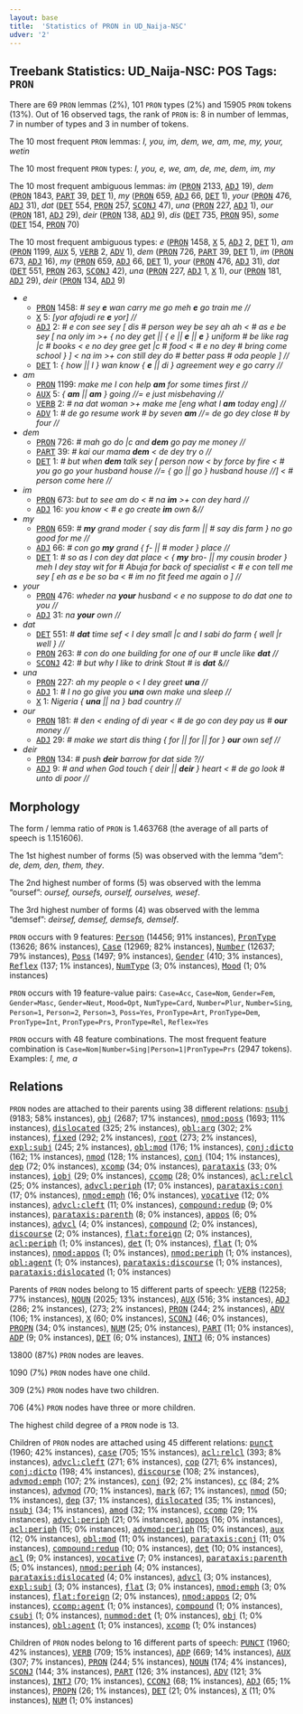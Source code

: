 ```yaml
---
layout: base
title:  'Statistics of PRON in UD_Naija-NSC'
udver: '2'
---
```


## Treebank Statistics: UD_Naija-NSC: POS Tags: `PRON`

There are 69 `PRON` lemmas (2%), 101 `PRON` types (2%) and 15905 `PRON` tokens (13%).
Out of 16 observed tags, the rank of `PRON` is: 8 in number of lemmas, 7 in number of types and 3 in number of tokens.

The 10 most frequent `PRON` lemmas: <em>I, you, im, dem, we, am, me, my, your, wetin</em>

The 10 most frequent `PRON` types:  <em>I, you, e, we, am, de, me, dem, im, my</em>

The 10 most frequent ambiguous lemmas: <em>im</em> (<tt><a href="pcm_nsc-pos-PRON.html">PRON</a></tt> 2133, <tt><a href="pcm_nsc-pos-ADJ.html">ADJ</a></tt> 19), <em>dem</em> (<tt><a href="pcm_nsc-pos-PRON.html">PRON</a></tt> 1843, <tt><a href="pcm_nsc-pos-PART.html">PART</a></tt> 39, <tt><a href="pcm_nsc-pos-DET.html">DET</a></tt> 1), <em>my</em> (<tt><a href="pcm_nsc-pos-PRON.html">PRON</a></tt> 659, <tt><a href="pcm_nsc-pos-ADJ.html">ADJ</a></tt> 66, <tt><a href="pcm_nsc-pos-DET.html">DET</a></tt> 1), <em>your</em> (<tt><a href="pcm_nsc-pos-PRON.html">PRON</a></tt> 476, <tt><a href="pcm_nsc-pos-ADJ.html">ADJ</a></tt> 31), <em>dat</em> (<tt><a href="pcm_nsc-pos-DET.html">DET</a></tt> 554, <tt><a href="pcm_nsc-pos-PRON.html">PRON</a></tt> 257, <tt><a href="pcm_nsc-pos-SCONJ.html">SCONJ</a></tt> 47), <em>una</em> (<tt><a href="pcm_nsc-pos-PRON.html">PRON</a></tt> 227, <tt><a href="pcm_nsc-pos-ADJ.html">ADJ</a></tt> 1), <em>our</em> (<tt><a href="pcm_nsc-pos-PRON.html">PRON</a></tt> 181, <tt><a href="pcm_nsc-pos-ADJ.html">ADJ</a></tt> 29), <em>deir</em> (<tt><a href="pcm_nsc-pos-PRON.html">PRON</a></tt> 138, <tt><a href="pcm_nsc-pos-ADJ.html">ADJ</a></tt> 9), <em>dis</em> (<tt><a href="pcm_nsc-pos-DET.html">DET</a></tt> 735, <tt><a href="pcm_nsc-pos-PRON.html">PRON</a></tt> 95), <em>some</em> (<tt><a href="pcm_nsc-pos-DET.html">DET</a></tt> 154, <tt><a href="pcm_nsc-pos-PRON.html">PRON</a></tt> 70)

The 10 most frequent ambiguous types:  <em>e</em> (<tt><a href="pcm_nsc-pos-PRON.html">PRON</a></tt> 1458, <tt><a href="pcm_nsc-pos-X.html">X</a></tt> 5, <tt><a href="pcm_nsc-pos-ADJ.html">ADJ</a></tt> 2, <tt><a href="pcm_nsc-pos-DET.html">DET</a></tt> 1), <em>am</em> (<tt><a href="pcm_nsc-pos-PRON.html">PRON</a></tt> 1199, <tt><a href="pcm_nsc-pos-AUX.html">AUX</a></tt> 5, <tt><a href="pcm_nsc-pos-VERB.html">VERB</a></tt> 2, <tt><a href="pcm_nsc-pos-ADV.html">ADV</a></tt> 1), <em>dem</em> (<tt><a href="pcm_nsc-pos-PRON.html">PRON</a></tt> 726, <tt><a href="pcm_nsc-pos-PART.html">PART</a></tt> 39, <tt><a href="pcm_nsc-pos-DET.html">DET</a></tt> 1), <em>im</em> (<tt><a href="pcm_nsc-pos-PRON.html">PRON</a></tt> 673, <tt><a href="pcm_nsc-pos-ADJ.html">ADJ</a></tt> 16), <em>my</em> (<tt><a href="pcm_nsc-pos-PRON.html">PRON</a></tt> 659, <tt><a href="pcm_nsc-pos-ADJ.html">ADJ</a></tt> 66, <tt><a href="pcm_nsc-pos-DET.html">DET</a></tt> 1), <em>your</em> (<tt><a href="pcm_nsc-pos-PRON.html">PRON</a></tt> 476, <tt><a href="pcm_nsc-pos-ADJ.html">ADJ</a></tt> 31), <em>dat</em> (<tt><a href="pcm_nsc-pos-DET.html">DET</a></tt> 551, <tt><a href="pcm_nsc-pos-PRON.html">PRON</a></tt> 263, <tt><a href="pcm_nsc-pos-SCONJ.html">SCONJ</a></tt> 42), <em>una</em> (<tt><a href="pcm_nsc-pos-PRON.html">PRON</a></tt> 227, <tt><a href="pcm_nsc-pos-ADJ.html">ADJ</a></tt> 1, <tt><a href="pcm_nsc-pos-X.html">X</a></tt> 1), <em>our</em> (<tt><a href="pcm_nsc-pos-PRON.html">PRON</a></tt> 181, <tt><a href="pcm_nsc-pos-ADJ.html">ADJ</a></tt> 29), <em>deir</em> (<tt><a href="pcm_nsc-pos-PRON.html">PRON</a></tt> 134, <tt><a href="pcm_nsc-pos-ADJ.html">ADJ</a></tt> 9)


* <em>e</em>
  * <tt><a href="pcm_nsc-pos-PRON.html">PRON</a></tt> 1458: <em># sey <b>e</b> wan carry me go meh <b>e</b> go train me //</em>
  * <tt><a href="pcm_nsc-pos-X.html">X</a></tt> 5: <em>[yor afojudi re <b>e</b> yor] //</em>
  * <tt><a href="pcm_nsc-pos-ADJ.html">ADJ</a></tt> 2: <em># e con see sey [ dis # person wey be sey ah ah < # as e be sey [ na only im >+ { no dey get || { e || <b>e</b> || <b>e</b> } uniform # be like rag |c # books < e no dey gree get |c # food < # e no dey # bring come school } ] < na im >+ con still dey do # better pass # oda people ] //</em>
  * <tt><a href="pcm_nsc-pos-DET.html">DET</a></tt> 1: <em>{ how || I } wan know { <b>e</b> || di } agreement wey e go carry //</em>
* <em>am</em>
  * <tt><a href="pcm_nsc-pos-PRON.html">PRON</a></tt> 1199: <em>make me I con help <b>am</b> for some times first //</em>
  * <tt><a href="pcm_nsc-pos-AUX.html">AUX</a></tt> 5: <em>{ <b>am</b> || <b>am</b> } going //= e just misbehaving //</em>
  * <tt><a href="pcm_nsc-pos-VERB.html">VERB</a></tt> 2: <em># na dat woman >+ make me [eng what I <b>am</b> today eng] //</em>
  * <tt><a href="pcm_nsc-pos-ADV.html">ADV</a></tt> 1: <em># de go resume work # by seven <b>am</b> //= de go dey close # by four //</em>
* <em>dem</em>
  * <tt><a href="pcm_nsc-pos-PRON.html">PRON</a></tt> 726: <em># mah go do |c and <b>dem</b> go pay me money //</em>
  * <tt><a href="pcm_nsc-pos-PART.html">PART</a></tt> 39: <em># kai our mama <b>dem</b> < de dey try o //</em>
  * <tt><a href="pcm_nsc-pos-DET.html">DET</a></tt> 1: <em># but when <b>dem</b> talk sey [ person now < by force by fire < # you go go your husband house //= { go || go } husband house //] < # person come here //</em>
* <em>im</em>
  * <tt><a href="pcm_nsc-pos-PRON.html">PRON</a></tt> 673: <em>but to see am do < # na <b>im</b> >+ con dey hard //</em>
  * <tt><a href="pcm_nsc-pos-ADJ.html">ADJ</a></tt> 16: <em>you know < # e go create <b>im</b> own &//</em>
* <em>my</em>
  * <tt><a href="pcm_nsc-pos-PRON.html">PRON</a></tt> 659: <em># <b>my</b> grand moder { say dis farm || # say dis farm } no go good for me //</em>
  * <tt><a href="pcm_nsc-pos-ADJ.html">ADJ</a></tt> 66: <em># con go <b>my</b> grand { f- || # moder } place //</em>
  * <tt><a href="pcm_nsc-pos-DET.html">DET</a></tt> 1: <em># so as I con dey dat place < { <b>my</b> bro- || my cousin broder } meh I dey stay wit for # Abuja for back of specialist < # e con tell me sey [ eh as e be so ba < # im no fit feed me again o ] //</em>
* <em>your</em>
  * <tt><a href="pcm_nsc-pos-PRON.html">PRON</a></tt> 476: <em>wheder na <b>your</b> husband < e no suppose to do dat one to you //</em>
  * <tt><a href="pcm_nsc-pos-ADJ.html">ADJ</a></tt> 31: <em>na <b>your</b> own //</em>
* <em>dat</em>
  * <tt><a href="pcm_nsc-pos-DET.html">DET</a></tt> 551: <em># <b>dat</b> time sef < I dey small |c and I sabi do farm { well |r well } //</em>
  * <tt><a href="pcm_nsc-pos-PRON.html">PRON</a></tt> 263: <em># con do one building for one of our # uncle like <b>dat</b> //</em>
  * <tt><a href="pcm_nsc-pos-SCONJ.html">SCONJ</a></tt> 42: <em># but why I like to drink Stout # is <b>dat</b> &//</em>
* <em>una</em>
  * <tt><a href="pcm_nsc-pos-PRON.html">PRON</a></tt> 227: <em>ah my people o < I dey greet <b>una</b> //</em>
  * <tt><a href="pcm_nsc-pos-ADJ.html">ADJ</a></tt> 1: <em># I no go give you <b>una</b> own make una sleep //</em>
  * <tt><a href="pcm_nsc-pos-X.html">X</a></tt> 1: <em>Nigeria { <b>una</b> || na } bad country //</em>
* <em>our</em>
  * <tt><a href="pcm_nsc-pos-PRON.html">PRON</a></tt> 181: <em># den < ending of di year < # de go con dey pay us # <b>our</b> money //</em>
  * <tt><a href="pcm_nsc-pos-ADJ.html">ADJ</a></tt> 29: <em># make we start dis thing { for || for || for } <b>our</b> own sef //</em>
* <em>deir</em>
  * <tt><a href="pcm_nsc-pos-PRON.html">PRON</a></tt> 134: <em># push <b>deir</b> barrow for dat side ?//</em>
  * <tt><a href="pcm_nsc-pos-ADJ.html">ADJ</a></tt> 9: <em># and when God touch { deir || <b>deir</b> } heart < # de go look # unto di poor //</em>

## Morphology

The form / lemma ratio of `PRON` is 1.463768 (the average of all parts of speech is 1.151606).

The 1st highest number of forms (5) was observed with the lemma “dem”: <em>de, dem, den, them, they</em>.

The 2nd highest number of forms (5) was observed with the lemma “oursef”: <em>oursef, oursefs, ourself, ourselves, wesef</em>.

The 3rd highest number of forms (4) was observed with the lemma “demsef”: <em>deirsef, demsef, demsefs, demself</em>.

`PRON` occurs with 9 features: <tt><a href="pcm_nsc-feat-Person.html">Person</a></tt> (14456; 91% instances), <tt><a href="pcm_nsc-feat-PronType.html">PronType</a></tt> (13626; 86% instances), <tt><a href="pcm_nsc-feat-Case.html">Case</a></tt> (12969; 82% instances), <tt><a href="pcm_nsc-feat-Number.html">Number</a></tt> (12637; 79% instances), <tt><a href="pcm_nsc-feat-Poss.html">Poss</a></tt> (1497; 9% instances), <tt><a href="pcm_nsc-feat-Gender.html">Gender</a></tt> (410; 3% instances), <tt><a href="pcm_nsc-feat-Reflex.html">Reflex</a></tt> (137; 1% instances), <tt><a href="pcm_nsc-feat-NumType.html">NumType</a></tt> (3; 0% instances), <tt><a href="pcm_nsc-feat-Mood.html">Mood</a></tt> (1; 0% instances)

`PRON` occurs with 19 feature-value pairs: `Case=Acc`, `Case=Nom`, `Gender=Fem`, `Gender=Masc`, `Gender=Neut`, `Mood=Opt`, `NumType=Card`, `Number=Plur`, `Number=Sing`, `Person=1`, `Person=2`, `Person=3`, `Poss=Yes`, `PronType=Art`, `PronType=Dem`, `PronType=Int`, `PronType=Prs`, `PronType=Rel`, `Reflex=Yes`

`PRON` occurs with 48 feature combinations.
The most frequent feature combination is `Case=Nom|Number=Sing|Person=1|PronType=Prs` (2947 tokens).
Examples: <em>I, me, a</em>


## Relations

`PRON` nodes are attached to their parents using 38 different relations: <tt><a href="pcm_nsc-dep-nsubj.html">nsubj</a></tt> (9183; 58% instances), <tt><a href="pcm_nsc-dep-obj.html">obj</a></tt> (2687; 17% instances), <tt><a href="pcm_nsc-dep-nmod-poss.html">nmod:poss</a></tt> (1693; 11% instances), <tt><a href="pcm_nsc-dep-dislocated.html">dislocated</a></tt> (325; 2% instances), <tt><a href="pcm_nsc-dep-obl-arg.html">obl:arg</a></tt> (302; 2% instances), <tt><a href="pcm_nsc-dep-fixed.html">fixed</a></tt> (292; 2% instances), <tt><a href="pcm_nsc-dep-root.html">root</a></tt> (273; 2% instances), <tt><a href="pcm_nsc-dep-expl-subj.html">expl:subj</a></tt> (245; 2% instances), <tt><a href="pcm_nsc-dep-obl-mod.html">obl:mod</a></tt> (176; 1% instances), <tt><a href="pcm_nsc-dep-conj-dicto.html">conj:dicto</a></tt> (162; 1% instances), <tt><a href="pcm_nsc-dep-nmod.html">nmod</a></tt> (128; 1% instances), <tt><a href="pcm_nsc-dep-conj.html">conj</a></tt> (104; 1% instances), <tt><a href="pcm_nsc-dep-dep.html">dep</a></tt> (72; 0% instances), <tt><a href="pcm_nsc-dep-xcomp.html">xcomp</a></tt> (34; 0% instances), <tt><a href="pcm_nsc-dep-parataxis.html">parataxis</a></tt> (33; 0% instances), <tt><a href="pcm_nsc-dep-iobj.html">iobj</a></tt> (29; 0% instances), <tt><a href="pcm_nsc-dep-ccomp.html">ccomp</a></tt> (28; 0% instances), <tt><a href="pcm_nsc-dep-acl-relcl.html">acl:relcl</a></tt> (25; 0% instances), <tt><a href="pcm_nsc-dep-advcl-periph.html">advcl:periph</a></tt> (17; 0% instances), <tt><a href="pcm_nsc-dep-parataxis-conj.html">parataxis:conj</a></tt> (17; 0% instances), <tt><a href="pcm_nsc-dep-nmod-emph.html">nmod:emph</a></tt> (16; 0% instances), <tt><a href="pcm_nsc-dep-vocative.html">vocative</a></tt> (12; 0% instances), <tt><a href="pcm_nsc-dep-advcl-cleft.html">advcl:cleft</a></tt> (11; 0% instances), <tt><a href="pcm_nsc-dep-compound-redup.html">compound:redup</a></tt> (9; 0% instances), <tt><a href="pcm_nsc-dep-parataxis-parenth.html">parataxis:parenth</a></tt> (8; 0% instances), <tt><a href="pcm_nsc-dep-appos.html">appos</a></tt> (6; 0% instances), <tt><a href="pcm_nsc-dep-advcl.html">advcl</a></tt> (4; 0% instances), <tt><a href="pcm_nsc-dep-compound.html">compound</a></tt> (2; 0% instances), <tt><a href="pcm_nsc-dep-discourse.html">discourse</a></tt> (2; 0% instances), <tt><a href="pcm_nsc-dep-flat-foreign.html">flat:foreign</a></tt> (2; 0% instances), <tt><a href="pcm_nsc-dep-acl-periph.html">acl:periph</a></tt> (1; 0% instances), <tt><a href="pcm_nsc-dep-det.html">det</a></tt> (1; 0% instances), <tt><a href="pcm_nsc-dep-flat.html">flat</a></tt> (1; 0% instances), <tt><a href="pcm_nsc-dep-nmod-appos.html">nmod:appos</a></tt> (1; 0% instances), <tt><a href="pcm_nsc-dep-nmod-periph.html">nmod:periph</a></tt> (1; 0% instances), <tt><a href="pcm_nsc-dep-obl-agent.html">obl:agent</a></tt> (1; 0% instances), <tt><a href="pcm_nsc-dep-parataxis-discourse.html">parataxis:discourse</a></tt> (1; 0% instances), <tt><a href="pcm_nsc-dep-parataxis-dislocated.html">parataxis:dislocated</a></tt> (1; 0% instances)

Parents of `PRON` nodes belong to 15 different parts of speech: <tt><a href="pcm_nsc-pos-VERB.html">VERB</a></tt> (12258; 77% instances), <tt><a href="pcm_nsc-pos-NOUN.html">NOUN</a></tt> (2025; 13% instances), <tt><a href="pcm_nsc-pos-AUX.html">AUX</a></tt> (516; 3% instances), <tt><a href="pcm_nsc-pos-ADJ.html">ADJ</a></tt> (286; 2% instances),  (273; 2% instances), <tt><a href="pcm_nsc-pos-PRON.html">PRON</a></tt> (244; 2% instances), <tt><a href="pcm_nsc-pos-ADV.html">ADV</a></tt> (106; 1% instances), <tt><a href="pcm_nsc-pos-X.html">X</a></tt> (60; 0% instances), <tt><a href="pcm_nsc-pos-SCONJ.html">SCONJ</a></tt> (46; 0% instances), <tt><a href="pcm_nsc-pos-PROPN.html">PROPN</a></tt> (34; 0% instances), <tt><a href="pcm_nsc-pos-NUM.html">NUM</a></tt> (25; 0% instances), <tt><a href="pcm_nsc-pos-PART.html">PART</a></tt> (11; 0% instances), <tt><a href="pcm_nsc-pos-ADP.html">ADP</a></tt> (9; 0% instances), <tt><a href="pcm_nsc-pos-DET.html">DET</a></tt> (6; 0% instances), <tt><a href="pcm_nsc-pos-INTJ.html">INTJ</a></tt> (6; 0% instances)

13800 (87%) `PRON` nodes are leaves.

1090 (7%) `PRON` nodes have one child.

309 (2%) `PRON` nodes have two children.

706 (4%) `PRON` nodes have three or more children.

The highest child degree of a `PRON` node is 13.

Children of `PRON` nodes are attached using 45 different relations: <tt><a href="pcm_nsc-dep-punct.html">punct</a></tt> (1960; 42% instances), <tt><a href="pcm_nsc-dep-case.html">case</a></tt> (705; 15% instances), <tt><a href="pcm_nsc-dep-acl-relcl.html">acl:relcl</a></tt> (393; 8% instances), <tt><a href="pcm_nsc-dep-advcl-cleft.html">advcl:cleft</a></tt> (271; 6% instances), <tt><a href="pcm_nsc-dep-cop.html">cop</a></tt> (271; 6% instances), <tt><a href="pcm_nsc-dep-conj-dicto.html">conj:dicto</a></tt> (198; 4% instances), <tt><a href="pcm_nsc-dep-discourse.html">discourse</a></tt> (108; 2% instances), <tt><a href="pcm_nsc-dep-advmod-emph.html">advmod:emph</a></tt> (107; 2% instances), <tt><a href="pcm_nsc-dep-conj.html">conj</a></tt> (92; 2% instances), <tt><a href="pcm_nsc-dep-cc.html">cc</a></tt> (84; 2% instances), <tt><a href="pcm_nsc-dep-advmod.html">advmod</a></tt> (70; 1% instances), <tt><a href="pcm_nsc-dep-mark.html">mark</a></tt> (67; 1% instances), <tt><a href="pcm_nsc-dep-nmod.html">nmod</a></tt> (50; 1% instances), <tt><a href="pcm_nsc-dep-dep.html">dep</a></tt> (37; 1% instances), <tt><a href="pcm_nsc-dep-dislocated.html">dislocated</a></tt> (35; 1% instances), <tt><a href="pcm_nsc-dep-nsubj.html">nsubj</a></tt> (34; 1% instances), <tt><a href="pcm_nsc-dep-amod.html">amod</a></tt> (32; 1% instances), <tt><a href="pcm_nsc-dep-ccomp.html">ccomp</a></tt> (29; 1% instances), <tt><a href="pcm_nsc-dep-advcl-periph.html">advcl:periph</a></tt> (21; 0% instances), <tt><a href="pcm_nsc-dep-appos.html">appos</a></tt> (16; 0% instances), <tt><a href="pcm_nsc-dep-acl-periph.html">acl:periph</a></tt> (15; 0% instances), <tt><a href="pcm_nsc-dep-advmod-periph.html">advmod:periph</a></tt> (15; 0% instances), <tt><a href="pcm_nsc-dep-aux.html">aux</a></tt> (12; 0% instances), <tt><a href="pcm_nsc-dep-obl-mod.html">obl:mod</a></tt> (11; 0% instances), <tt><a href="pcm_nsc-dep-parataxis-conj.html">parataxis:conj</a></tt> (11; 0% instances), <tt><a href="pcm_nsc-dep-compound-redup.html">compound:redup</a></tt> (10; 0% instances), <tt><a href="pcm_nsc-dep-det.html">det</a></tt> (10; 0% instances), <tt><a href="pcm_nsc-dep-acl.html">acl</a></tt> (9; 0% instances), <tt><a href="pcm_nsc-dep-vocative.html">vocative</a></tt> (7; 0% instances), <tt><a href="pcm_nsc-dep-parataxis-parenth.html">parataxis:parenth</a></tt> (5; 0% instances), <tt><a href="pcm_nsc-dep-nmod-periph.html">nmod:periph</a></tt> (4; 0% instances), <tt><a href="pcm_nsc-dep-parataxis-dislocated.html">parataxis:dislocated</a></tt> (4; 0% instances), <tt><a href="pcm_nsc-dep-advcl.html">advcl</a></tt> (3; 0% instances), <tt><a href="pcm_nsc-dep-expl-subj.html">expl:subj</a></tt> (3; 0% instances), <tt><a href="pcm_nsc-dep-flat.html">flat</a></tt> (3; 0% instances), <tt><a href="pcm_nsc-dep-nmod-emph.html">nmod:emph</a></tt> (3; 0% instances), <tt><a href="pcm_nsc-dep-flat-foreign.html">flat:foreign</a></tt> (2; 0% instances), <tt><a href="pcm_nsc-dep-nmod-appos.html">nmod:appos</a></tt> (2; 0% instances), <tt><a href="pcm_nsc-dep-ccomp-agent.html">ccomp:agent</a></tt> (1; 0% instances), <tt><a href="pcm_nsc-dep-compound.html">compound</a></tt> (1; 0% instances), <tt><a href="pcm_nsc-dep-csubj.html">csubj</a></tt> (1; 0% instances), <tt><a href="pcm_nsc-dep-nummod-det.html">nummod:det</a></tt> (1; 0% instances), <tt><a href="pcm_nsc-dep-obj.html">obj</a></tt> (1; 0% instances), <tt><a href="pcm_nsc-dep-obl-agent.html">obl:agent</a></tt> (1; 0% instances), <tt><a href="pcm_nsc-dep-xcomp.html">xcomp</a></tt> (1; 0% instances)

Children of `PRON` nodes belong to 16 different parts of speech: <tt><a href="pcm_nsc-pos-PUNCT.html">PUNCT</a></tt> (1960; 42% instances), <tt><a href="pcm_nsc-pos-VERB.html">VERB</a></tt> (709; 15% instances), <tt><a href="pcm_nsc-pos-ADP.html">ADP</a></tt> (669; 14% instances), <tt><a href="pcm_nsc-pos-AUX.html">AUX</a></tt> (307; 7% instances), <tt><a href="pcm_nsc-pos-PRON.html">PRON</a></tt> (244; 5% instances), <tt><a href="pcm_nsc-pos-NOUN.html">NOUN</a></tt> (174; 4% instances), <tt><a href="pcm_nsc-pos-SCONJ.html">SCONJ</a></tt> (144; 3% instances), <tt><a href="pcm_nsc-pos-PART.html">PART</a></tt> (126; 3% instances), <tt><a href="pcm_nsc-pos-ADV.html">ADV</a></tt> (121; 3% instances), <tt><a href="pcm_nsc-pos-INTJ.html">INTJ</a></tt> (70; 1% instances), <tt><a href="pcm_nsc-pos-CCONJ.html">CCONJ</a></tt> (68; 1% instances), <tt><a href="pcm_nsc-pos-ADJ.html">ADJ</a></tt> (65; 1% instances), <tt><a href="pcm_nsc-pos-PROPN.html">PROPN</a></tt> (26; 1% instances), <tt><a href="pcm_nsc-pos-DET.html">DET</a></tt> (21; 0% instances), <tt><a href="pcm_nsc-pos-X.html">X</a></tt> (11; 0% instances), <tt><a href="pcm_nsc-pos-NUM.html">NUM</a></tt> (1; 0% instances)

